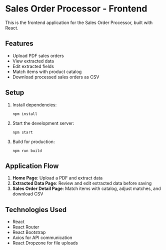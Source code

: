 # Sales Order Processor - Frontend

This is the frontend application for the Sales Order Processor, built with React.

## Features

- Upload PDF sales orders
- View extracted data
- Edit extracted fields
- Match items with product catalog
- Download processed sales orders as CSV

## Setup

1. Install dependencies:
   ```
   npm install
   ```

2. Start the development server:
   ```
   npm start
   ```

3. Build for production:
   ```
   npm run build
   ```

## Application Flow

1. **Home Page**: Upload a PDF and extract data
2. **Extracted Data Page**: Review and edit extracted data before saving
3. **Sales Order Detail Page**: Match items with catalog, adjust matches, and download CSV

## Technologies Used

- React
- React Router
- React Bootstrap
- Axios for API communication
- React Dropzone for file uploads 